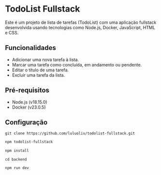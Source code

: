 # TodoList Fullstack

Este é um projeto de lista de tarefas (TodoList) com uma aplicação fullstack desenvolvida usando tecnologias como Node.js, Docker, JavaScript, HTML e CSS.

## Funcionalidades

- Adicionar uma nova tarefa à lista.
- Marcar uma tarefa como concluída, em andamento ou pendente.
- Editar o título de uma tarefa.
- Excluir uma tarefa da lista.

## Pré-requisitos

- Node.js (v18.15.0)
- Docker (v23.0.5)
## Configuração

```
git clone https://github.com/luluoliv/todolist-fullstack.git
```

```bash
npm todolist-fullstack
```

```bash
npm install
```


```
cd backend
```


```
npm run dev
```
